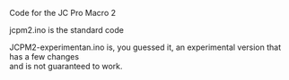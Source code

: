 Code for the JC Pro Macro 2

jcpm2.ino is the standard code

JCPM2-experimentan.ino is, you guessed it, an experimental version that has a few changes  
and is not guaranteed to work.
